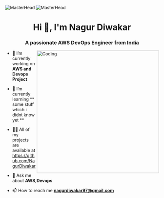 ![MasterHead](https://ibagroupit.com/wp-content/uploads/2020/05/banner_1300-357_devops.png)
![MasterHead](https://static.learnk8s.io/ce26d407ce85d5c042eb6ed6079b27d7.png)
<h1 align="center">Hi 👋, I'm Nagur Diwakar</h1>
<h3 align="center">A passionate AWS DevOps Engineer from India</h3>
<img align="right" alt="Coding" width="400" src="https://cdn.dribbble.com/users/1162077/screenshots/3848914/programmer.gif">


- 🔭 I’m currently working on **AWS and Devops Project**

- 🌱 I’m currently learning ** some stuff which i didnt know yet **

- 👨‍💻 All of my projects are available at https://github.com/NagurDiwakar

- 💬 Ask me about **AWS,Devops**

- 📫 How to reach me **nagurdiwakar97@gmail.com**

